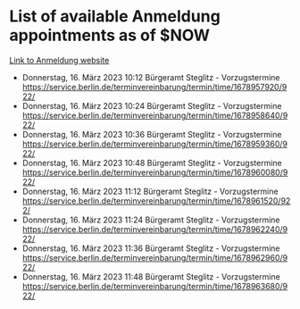 # List of available Anmeldung appointments as of $NOW
[Link to Anmeldung website](https://service.berlin.de/terminvereinbarung/termin/tag.php?termin=1&anliegen[]=120686&dienstleisterlist=122210,122217,327316,122219,327312,122227,327314,122231,327346,122243,327348,122254,122252,329742,122260,329745,122262,329748,122271,327278,122273,327274,122277,327276,330436,122280,327294,122282,327290,122284,327292,122291,327270,122285,327266,122286,327264,122296,327268,150230,329760,122297,327286,122294,327284,122312,329763,122314,329775,122304,327330,122311,327334,122309,327332,317869,122281,327352,122279,329772,122283,122276,327324,122274,327326,122267,329766,122246,327318,122251,327320,122257,327322,122208,327298,122226,327300&herkunft=http%3A%2F%2Fservice.berlin.de%2Fdienstleistung%2F120686%2F)
- Donnerstag, 16. März 2023 10:12 Bürgeramt Steglitz - Vorzugstermine https://service.berlin.de/terminvereinbarung/termin/time/1678957920/922/
- Donnerstag, 16. März 2023 10:24 Bürgeramt Steglitz - Vorzugstermine https://service.berlin.de/terminvereinbarung/termin/time/1678958640/922/
- Donnerstag, 16. März 2023 10:36 Bürgeramt Steglitz - Vorzugstermine https://service.berlin.de/terminvereinbarung/termin/time/1678959360/922/
- Donnerstag, 16. März 2023 10:48 Bürgeramt Steglitz - Vorzugstermine https://service.berlin.de/terminvereinbarung/termin/time/1678960080/922/
- Donnerstag, 16. März 2023 11:12 Bürgeramt Steglitz - Vorzugstermine https://service.berlin.de/terminvereinbarung/termin/time/1678961520/922/
- Donnerstag, 16. März 2023 11:24 Bürgeramt Steglitz - Vorzugstermine https://service.berlin.de/terminvereinbarung/termin/time/1678962240/922/
- Donnerstag, 16. März 2023 11:36 Bürgeramt Steglitz - Vorzugstermine https://service.berlin.de/terminvereinbarung/termin/time/1678962960/922/
- Donnerstag, 16. März 2023 11:48 Bürgeramt Steglitz - Vorzugstermine https://service.berlin.de/terminvereinbarung/termin/time/1678963680/922/

